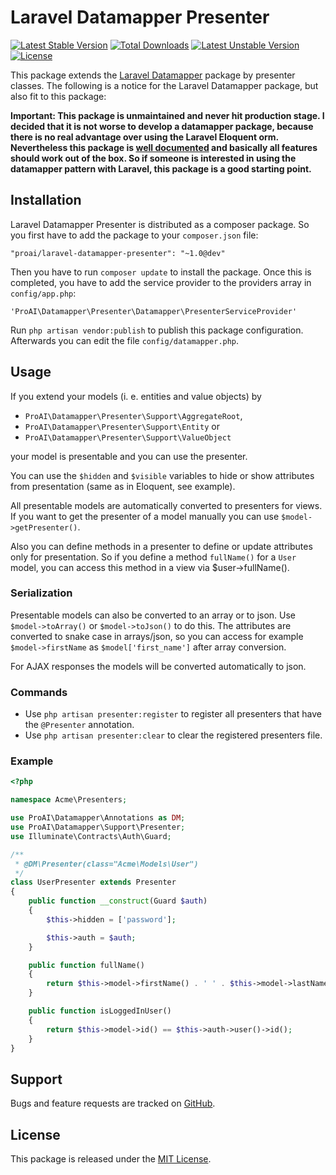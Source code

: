 # Laravel Datamapper Presenter

[![Latest Stable Version](https://poser.pugx.org/proai/laravel-datamapper-presenter/v/stable)](https://packagist.org/packages/proai/laravel-datamapper-presenter) [![Total Downloads](https://poser.pugx.org/proai/laravel-datamapper-presenter/downloads)](https://packagist.org/packages/proai/laravel-datamapper-presenter) [![Latest Unstable Version](https://poser.pugx.org/proai/laravel-datamapper-presenter/v/unstable)](https://packagist.org/packages/proai/laravel-datamapper-presenter) [![License](https://poser.pugx.org/proai/laravel-datamapper-presenter/license)](https://packagist.org/packages/proai/laravel-datamapper-presenter)

This package extends the [Laravel Datamapper](https://github.com/proai/laravel-datamapper) package by presenter classes. The following is a notice for the Laravel Datamapper package, but also fit to this package:

**Important: This package is unmaintained and never hit production stage. I decided that it is not worse to develop a datamapper package, because there is no real advantage over using the Laravel Eloquent orm. Nevertheless this package is [well documented](https://proai.github.io/laravel-datamapper) and basically all features should work out of the box. So if someone is interested in using the datamapper pattern with Laravel, this package is a good starting point.**

## Installation

Laravel Datamapper Presenter is distributed as a composer package. So you first have to add the package to your `composer.json` file:

```
"proai/laravel-datamapper-presenter": "~1.0@dev"
```

Then you have to run `composer update` to install the package. Once this is completed, you have to add the service provider to the providers array in `config/app.php`:

```
'ProAI\Datamapper\Presenter\Datamapper\PresenterServiceProvider'
```

Run `php artisan vendor:publish` to publish this package configuration. Afterwards you can edit the file `config/datamapper.php`.

## Usage

If you extend your models (i. e. entities and value objects) by

* `ProAI\Datamapper\Presenter\Support\AggregateRoot`,
* `ProAI\Datamapper\Presenter\Support\Entity` or
* `ProAI\Datamapper\Presenter\Support\ValueObject`

your model is presentable and you can use the presenter.

You can use the `$hidden` and `$visible` variables to hide or show attributes from presentation (same as in Eloquent, see example).

All presentable models are automatically converted to presenters for views. If you want to get the presenter of a model manually you can use `$model->getPresenter()`.

Also you can define methods in a presenter to define or update attributes only for presentation. So if you define a method `fullName()` for a `User` model, you can access this method in a view via $user->fullName().

### Serialization

Presentable models can also be converted to an array or to json. Use `$model->toArray()` or `$model->toJson()` to do this. The attributes are converted to snake case in arrays/json, so you can access for example `$model->firstName` as `$model['first_name']` after array conversion.

For AJAX responses the models will be converted automatically to json.

### Commands

* Use `php artisan presenter:register` to register all presenters that have the `@Presenter` annotation.
* Use `php artisan presenter:clear` to clear the registered presenters file.

### Example

```php
<?php

namespace Acme\Presenters;

use ProAI\Datamapper\Annotations as DM;
use ProAI\Datamapper\Support\Presenter;
use Illuminate\Contracts\Auth\Guard;

/**
 * @DM\Presenter(class="Acme\Models\User")
 */
class UserPresenter extends Presenter
{
    public function __construct(Guard $auth)
    {
        $this->hidden = ['password'];

        $this->auth = $auth;
    }

    public function fullName()
    {
        return $this->model->firstName() . ' ' . $this->model->lastName();
    }

    public function isLoggedInUser()
    {
        return $this->model->id() == $this->auth->user()->id();
    }
}
```

## Support

Bugs and feature requests are tracked on [GitHub](https://github.com/proai/laravel-datamapper-presenter/issues).

## License

This package is released under the [MIT License](LICENSE).
